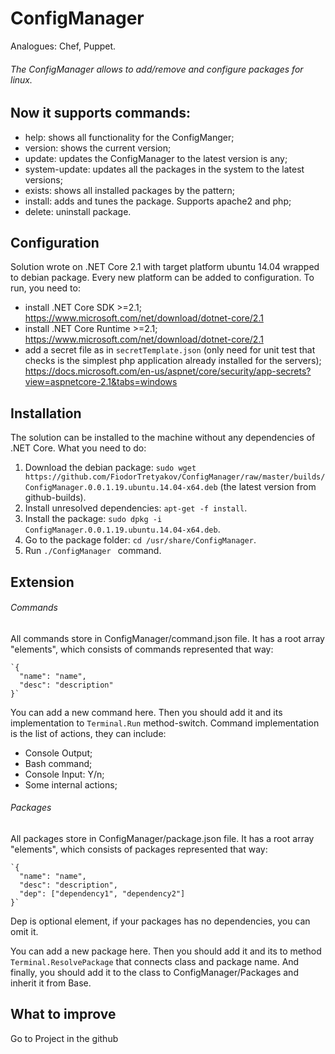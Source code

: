 # ConfigManager
Analogues: Chef, Puppet.

###### The ConfigManager allows to add/remove and configure packages for linux.

## Now it supports commands:
* help: shows all functionality for the ConfigManger;
* version: shows the current version;
* update: updates the ConfigManager to the latest version is any;
* system-update: updates all the packages in the system to the latest versions;
* exists: shows all installed packages by the pattern;
* install: adds and tunes the package. Supports apache2 and php;
* delete: uninstall package.

## Configuration
Solution wrote on .NET Core 2.1 with target platform ubuntu 14.04 wrapped to debian package. Every new platform can be added to configuration. To run, you need to:
* install .NET Core SDK >=2.1; https://www.microsoft.com/net/download/dotnet-core/2.1
* install .NET Core Runtime >=2.1; https://www.microsoft.com/net/download/dotnet-core/2.1
* add a secret file as in `secretTemplate.json` (only need for unit test that checks is the simplest php application already installed for the servers); https://docs.microsoft.com/en-us/aspnet/core/security/app-secrets?view=aspnetcore-2.1&tabs=windows

## Installation
The solution can be installed to the machine without any dependencies of .NET Core. What you need to do:
1. Download the debian package: `sudo wget https://github.com/FiodorTretyakov/ConfigManager/raw/master/builds/ConfigManager.0.0.1.19.ubuntu.14.04-x64.deb` (the latest version from github-builds).
2. Install unresolved dependencies: `apt-get -f install`.
3. Install the package: `sudo dpkg -i ConfigManager.0.0.1.19.ubuntu.14.04-x64.deb`.
4. Go to the package folder: `cd /usr/share/ConfigManager`.
5. Run `./ConfigManager ` command. 


## Extension

###### Commands
All commands store in ConfigManager/command.json file.
It has a root array "elements", which consists of commands represented that way:

    `{
      "name": "name",
      "desc": "description"
    }`  

You can add a new command here. Then you should add it and its implementation to `Terminal.Run` method-switch.
Command implementation is the list of actions, they can include:
* Console Output;
* Bash command;
* Console Input: Y/n;
* Some internal actions;

###### Packages
All packages store in ConfigManager/package.json file.
It has a root array "elements", which consists of packages represented that way:

    `{
      "name": "name",
      "desc": "description",
      "dep": ["dependency1", "dependency2"]
    }`
    
Dep is optional element, if your packages has no dependencies, you can omit it.

You can add a new package here. Then you should add it and its to method `Terminal.ResolvePackage` that connects class and package name.
And finally, you should add it to the class to ConfigManager/Packages and inherit it from Base.

## What to improve
Go to Project in the github